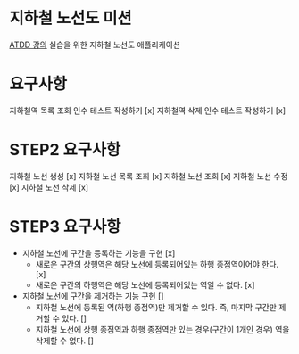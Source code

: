 # 지하철 노선도 미션

[ATDD 강의](https://edu.nextstep.camp/c/R89PYi5H) 실습을 위한 지하철 노선도 애플리케이션

# 요구사항

지하철역 목록 조회 인수 테스트 작성하기 [x]
지하철역 삭제 인수 테스트 작성하기 [x]

# STEP2 요구사항

지하철 노선 생성 [x]
지하철 노선 목록 조회 [x]
지하철 노선 조회 [x]
지하철 노선 수정 [x]
지하철 노선 삭제 [x]

# STEP3 요구사항

- 지하철 노선에 구간을 등록하는 기능을 구현 [x]
    - 새로운 구간의 상행역은 해당 노선에 등록되어있는 하행 종점역이어야 한다. [x]
    - 새로운 구간의 하행역은 해당 노선에 등록되어있는 역일 수 없다. [x]
- 지하철 노선에 구간을 제거하는 기능 구현 []
    - 지하철 노선에 등록된 역(하행 종점역)만 제거할 수 있다. 즉, 마지막 구간만 제거할 수 있다. []
    - 지하철 노선에 상행 종점역과 하행 종점역만 있는 경우(구간이 1개인 경우) 역을 삭제할 수 없다. []